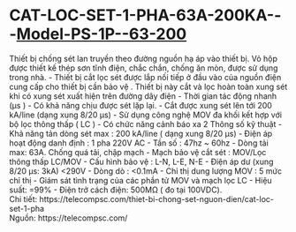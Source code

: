 <h1>CAT-LOC-SET-1-PHA-63A-200KA---<strong><a href="https://telecompsc.com/thiet-bi-chong-set-nguon-dien/cat-loc-set-1-pha">Model-PS-1P--63-200</a></strong></h1>
Thiết bị chống sét lan truyền theo đường nguồn hạ áp vào thiết bị.
Vỏ hộp được thiết kế thép sơn tĩnh điện, chắc chắn, chống ăn mòn, được sử dụng trong nhà. - Thiết bị cắt lọc sét được lắp nối tiếp ở đầu vào của nguồn điện cung cấp cho thiết bị cần bảo vệ . Thiết bị này cắt và lọc hoàn toàn xung sét khi có xung sét xuất hiện trên đường dây điện - Thời gian tác động nhanh (µs ) - Có khả năng chịu được sét lặp lại. - Cắt được xung sét lên tới 200 kA/line (dạng xung 8/20 µs) - Sử dụng công nghệ MOV đa khối kết hợp với bộ lọc thông thấp ( LC ) - Có chức năng cảnh báo xa 2 Thông số kỹ thuật - Khả năng tản dòng sét max : 200 kA/line ( dạng xung 8/20 µs) - Điện áp hoạt động danh định : 1 pha 220V AC - Tần số : 47hz ~ 60hz - Dòng tải max: 63A. Chống quá tải, chập mạch - Mạch bảo vệ cắt sét : MOV/Lọc thông thấp LC/MOV - Cấu hình bảo vệ : L-N, L-E, N-E - Điện áp dư (xung 8/20 µs: 3kA) <290V - Dòng dò : <0.1mA - Chỉ thị dung lượng MOV : 5 mức chỉ thị - Giám sát tình trạng của các phần tử MOV và mạch lọc LC - Hiệu suất: =99% - Điện trở cách điện: 500MΩ ( đo tại 100VDC).</br> 
Chi tiết: https://telecompsc.com/thiet-bi-chong-set-nguon-dien/cat-loc-set-1-pha</br>
Nguồn: https://telecompsc.com/
